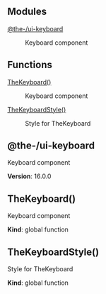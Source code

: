 <!--- Code generated by @the-/script-doc. DO NOT EDIT. -->

## Modules

<dl>
<dt><a href="#module_@the-/ui-keyboard">@the-/ui-keyboard</a></dt>
<dd><p>Keyboard component</p>
</dd>
</dl>

## Functions

<dl>
<dt><a href="#TheKeyboard">TheKeyboard()</a></dt>
<dd><p>Keyboard component</p>
</dd>
<dt><a href="#TheKeyboardStyle">TheKeyboardStyle()</a></dt>
<dd><p>Style for TheKeyboard</p>
</dd>
</dl>

<a name="module_@the-/ui-keyboard"></a>

## @the-/ui-keyboard
Keyboard component

**Version**: 16.0.0  
<a name="TheKeyboard"></a>

## TheKeyboard()
Keyboard component

**Kind**: global function  
<a name="TheKeyboardStyle"></a>

## TheKeyboardStyle()
Style for TheKeyboard

**Kind**: global function  
